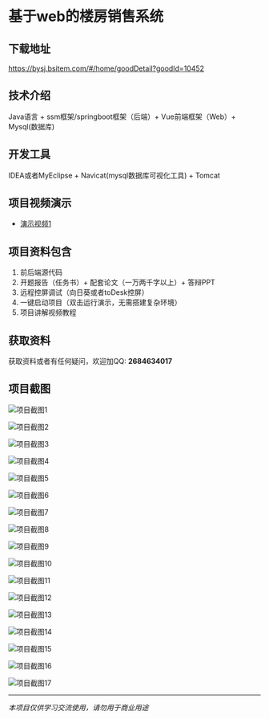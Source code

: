 # 基于web的楼房销售系统

## 下载地址
https://bysj.bsitem.com/#/home/goodDetail?goodId=10452

## 技术介绍
Java语言 + ssm框架/springboot框架（后端）+ Vue前端框架（Web）+ Mysql(数据库)

## 开发工具
IDEA或者MyEclipse + Navicat(mysql数据库可视化工具) + Tomcat

## 项目视频演示
- [演示视频1](https://graduation-images.oss-cn-beijing.aliyuncs.com/videos/828%E5%A5%97ssm%E5%BD%95%E5%83%8F/10452_ssm296%E5%9F%BA%E4%BA%8Eweb%E7%9A%84%E6%A5%BC%E6%88%BF%E9%94%80%E5%94%AE%E7%B3%BB%E7%BB%9F%E5%BD%95%E5%83%8F.mp4)

## 项目资料包含
1. 前后端源代码
2. 开题报告（任务书）+ 配套论文（一万两千字以上）+ 答辩PPT
3. 远程控屏调试（向日葵或者toDesk控屏）
4. 一键启动项目（双击运行演示，无需搭建复杂环境）
5. 项目讲解视频教程

## 获取资料
获取资料或者有任何疑问，欢迎加QQ: **2684634017**

## 项目截图
![项目截图1](https://graduation-images.oss-cn-beijing.aliyuncs.com/图片/10452/毕设论坛项目主图.jpg)

![项目截图2](https://graduation-images.oss-cn-beijing.aliyuncs.com/图片/10452/1.png)

![项目截图3](https://graduation-images.oss-cn-beijing.aliyuncs.com/图片/10452/2.png)

![项目截图4](https://graduation-images.oss-cn-beijing.aliyuncs.com/图片/10452/3.png)

![项目截图5](https://graduation-images.oss-cn-beijing.aliyuncs.com/图片/10452/4.png)

![项目截图6](https://graduation-images.oss-cn-beijing.aliyuncs.com/图片/10452/5.png)

![项目截图7](https://graduation-images.oss-cn-beijing.aliyuncs.com/图片/10452/6.png)

![项目截图8](https://graduation-images.oss-cn-beijing.aliyuncs.com/图片/10452/7.png)

![项目截图9](https://graduation-images.oss-cn-beijing.aliyuncs.com/图片/10452/8.png)

![项目截图10](https://graduation-images.oss-cn-beijing.aliyuncs.com/图片/10452/9.png)

![项目截图11](https://graduation-images.oss-cn-beijing.aliyuncs.com/图片/10452/10.png)

![项目截图12](https://graduation-images.oss-cn-beijing.aliyuncs.com/图片/10452/11.png)

![项目截图13](https://graduation-images.oss-cn-beijing.aliyuncs.com/图片/10452/12.png)

![项目截图14](https://graduation-images.oss-cn-beijing.aliyuncs.com/图片/10452/13.png)

![项目截图15](https://graduation-images.oss-cn-beijing.aliyuncs.com/图片/10452/14.png)

![项目截图16](https://graduation-images.oss-cn-beijing.aliyuncs.com/图片/10452/15.png)

![项目截图17](https://graduation-images.oss-cn-beijing.aliyuncs.com/图片/10452/16.png)

---
*本项目仅供学习交流使用，请勿用于商业用途*
